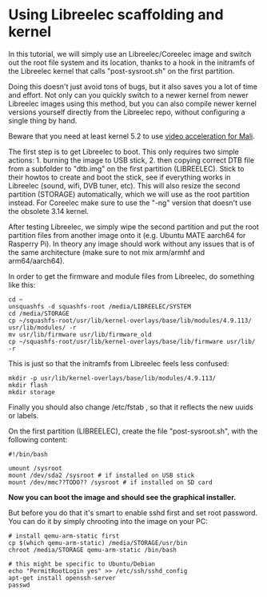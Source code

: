 Using Libreelec scaffolding and kernel
=====================================

In this tutorial, we will simply use an Libreelec/Coreelec image and switch out the root file system and its location, thanks to a hook in the initramfs of the Libreelec kernel that calls "post-sysroot.sh" on the first partition.

Doing this doesn't just avoid tons of bugs, but it also saves you a lot of time and effort. Not only can you quickly switch to a newer kernel from newer Libreelec images using this method, but you can also compile newer kernel versions yourself directly from the Libreelec repo, without configuring a single thing by hand.

Beware that you need at least kernel 5.2 to use [video acceleration for Mali](https://www.phoronix.com/scan.php?page=news_item&px=Panfrost-DRM-For-Linux-5.2).

The first step is to get Libreelec to boot. This only requires two simple actions: 1. burning the image to USB stick, 2. then copying correct DTB file from a subfolder to "dtb.img" on the first partition (LIBREELEC). Stick to their howtos to create and boot the stick, see if everything works in Libreelec (sound, wifi, DVB tuner, etc). This will also resize the second partition (STORAGE) automatically, which we will use as the root partition instead. For Coreelec make sure to use the "-ng" version that doesn't use the obsolete 3.14 kernel.

After testing Libreelec, we simply wipe the second partition and put the root partition files from another image onto it (e.g. Ubuntu MATE aarch64 for Rasperry Pi). In theory any image should work without any issues that is of the same architecture (make sure to not mix arm/armhf and arm64/aarch64).

In order to get the firmware and module files from Libreelec, do something like this:

```
cd ~
unsquashfs -d squashfs-root /media/LIBREELEC/SYSTEM 
cd /media/STORAGE
cp ~/squashfs-root/usr/lib/kernel-overlays/base/lib/modules/4.9.113/ usr/lib/modules/ -r
mv usr/lib/firmware usr/lib/firmware_old
cp ~/squashfs-root/usr/lib/kernel-overlays/base/lib/firmware usr/lib/ -r
```

This is just so that the initramfs from Libreelec feels less confused:
```
mkdir -p usr/lib/kernel-overlays/base/lib/modules/4.9.113/
mkdir flash
mkdir storage
```

Finally you should also change /etc/fstab , so that it reflects the new uuids or labels.


On the first partition (LIBREELEC), create the file "post-sysroot.sh", with the following content:

```
#!/bin/bash

umount /sysroot
mount /dev/sda2 /sysroot # if installed on USB stick
mount /dev/mmc??TODO?? /sysroot # if installed on SD card
```

**Now you can boot the image and should see the graphical installer.**

But before you do that it's smart to enable sshd first and set root password. You can do it by simply chrooting into the image on your PC:

```
# install qemu-arm-static first
cp $(which qemu-arm-static) /media/STORAGE/usr/bin
chroot /media/STORAGE qemu-arm-static /bin/bash

# this might be specific to Ubuntu/Debian
echo "PermitRootLogin yes" >> /etc/ssh/sshd_config
apt-get install openssh-server
passwd
```

